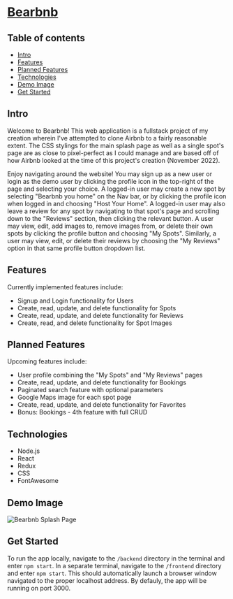 # [Bearbnb](https://cmcohen-airbnb-project.herokuapp.com/) 

## Table of contents
* [Intro](#intro)
* [Features](#features)
* [Planned Features](#planned-features)
* [Technologies](#technologies)
* [Demo Image](#demo-image)
* [Get Started](#get-started)


## Intro

Welcome to Bearbnb! This web application is a fullstack project of my creation wherein I've attempted to clone Airbnb to a fairly reasonable extent.
The CSS stylings for the main splash page as well as a single spot's page are as close to pixel-perfect as I could manage and are based off of how Airbnb looked at the time of this project's creation (November 2022).

Enjoy navigating around the website! You may sign up as a new user or login as the demo user by clicking the profile icon in the top-right of the page and selecting your choice. A logged-in user may create a new spot by selecting "Bearbnb you home" on the Nav bar, or by clicking the profile icon when logged in and choosing "Host Your Home". A logged-in user may also leave a review for any spot by navigating to that spot's page and scrolling down to the "Reviews" section, then clicking the relevant button. A user may view, edit, add images to, remove images from, or delete their own spots by clicking the profile button and choosing "My Spots". Similarly, a user may view, edit, or delete their reviews by choosing the "My Reviews" option in that same profile button dropdown list.

## Features

Currently implemented features include:
- Signup and Login functionality for Users
- Create, read, update, and delete functionality for Spots
- Create, read, update, and delete functionality for Reviews
- Create, read, and delete functionality for Spot Images

## Planned Features

Upcoming features include:
- User profile combining the "My Spots" and "My Reviews" pages
- Create, read, update, and delete functionality for Bookings
- Paginated search feature with optional parameters
- Google Maps image for each spot page
- Create, read, update, and delete functionality for Favorites
- Bonus: Bookings - 4th feature with full CRUD

## Technologies 
- Node.js
- React
- Redux
- CSS
- FontAwesome

## Demo Image

![Bearbnb Splash Page](https://user-images.githubusercontent.com/103705214/202872619-b7e63821-9e44-48f7-8893-c9d942eeab2b.png)

## Get Started

To run the app locally, navigate to the `/backend` directory in the terminal and enter `npm start`. In a separate terminal, navigate to the `/frontend` directory and enter `npm start`. This should automatically launch a browser window navigated to the proper localhost address. By defauly, the app will be running on port 3000.
